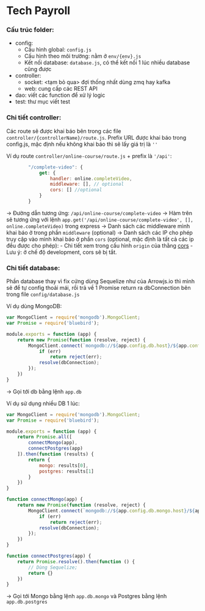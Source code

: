 # Tech Payroll

### Cấu trúc folder:
- config: 
    - Cấu hình global: `config.js`
    - Cấu hình theo môi trường: nằm ở `env/{env}.js`
    - Kết nối database: `database.js`, có thể kết nối 1 lúc nhiều database cũng được
- controller:
    - socket: <tạm bỏ qua> đợi thống nhất dùng zmq hay kafka
    - web: cung cấp các REST API
- dao: viết các function để xử lý logic
- test: thư mục viết test

### Chi tiết controller:

Các route sẽ được khai báo bên trong các file `controller/{controllerName}/route.js`.
Prefix URL được khai báo trong config.js, mặc định nếu không khai báo thì sẽ lấy giá trị là `''`

Ví dụ route `controller/online-course/route.js` + prefix là `'/api'`:

```javascript
        "/complete-video": {
            get: {
                handler: online.completeVideo,
                middleware: [], // optional
                cors: [] //optional
            }
        }
```

-> Đường dẫn tương ứng: `/api/online-course/complete-video`
-> Hàm trên sẽ tương ứng với lệnh `app.get('/api/online-course/complete-video', [], online.completeVideo)` trong express
-> Danh sách các middleware mình khai báo ở trong phần `middleware` (optional)
-> Danh sách các IP cho phép truy cập vào mình khai báo ở phần `cors` (optional, mặc định là tất cả các ip đều được cho phép):
    - Chi tiết xem trong cấu hình `origin` của thằng [cors](/api/online-course/complete-video)
    - Lưu ý: ở chế độ development, cors sẽ bị tắt.

### Chi tiết database:

Phần database thay vì fix cứng dùng Sequelize như của Arrowjs.io thì mình sẽ để tự config thoải mái, rồi trả về 1 Promise return ra dbConnection bên trong file `config/database.js`

Ví dụ dùng MongoDB:

```javascript
var MongoClient = require('mongodb').MongoClient;
var Promise = require('bluebird');

module.exports = function (app) {
    return new Promise(function (resolve, reject) {
        MongoClient.connect(`mongodb://${app.config.db.host}/${app.config.db.name}`, function (err, dbConnection) {
            if (err)
                return reject(err);
            resolve(dbConnection);
        });
    })
}
```
-> Gọi tới db bằng lệnh `app.db`

Ví dụ sử dụng nhiều DB 1 lúc:

```javascript
var MongoClient = require('mongodb').MongoClient;
var Promise = require('bluebird');

module.exports = function (app) {
    return Promise.all([
        connectMongo(app),
        connectPostgres(app)
    ]).then(function (results) {
        return {
            mongo: results[0],
            postgres: results[1]
        }
    })
}

function connectMongo(app) {
    return new Promise(function (resolve, reject) {
        MongoClient.connect(`mongodb://${app.config.db.mongo.host}/${app.config.db.mongo.name}`, function (err, dbConnection) {
            if (err)
                return reject(err);
            resolve(dbConnection);
        });
    })
}

function connectPostgres(app) {
    return Promise.resolve().then(function () {
        // Dùng Sequelize;
        return {}
    })
}
```
-> Gọi tới Mongo bằng lệnh `app.db.mongo` và Postgres bằng lệnh `app.db.postgres`